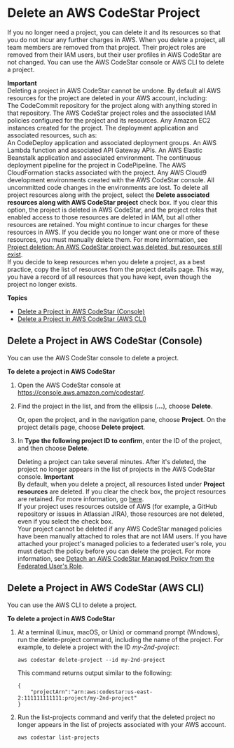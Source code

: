# Delete an AWS CodeStar Project<a name="how-to-delete-project"></a>

If you no longer need a project, you can delete it and its resources so that you do not incur any further charges in AWS\. When you delete a project, all team members are removed from that project\. Their project roles are removed from their IAM users, but their user profiles in AWS CodeStar are not changed\. You can use the AWS CodeStar console or AWS CLI to delete a project\.<a name="adh-keep-resources"></a>

**Important**  
Deleting a project in AWS CodeStar cannot be undone\. By default all AWS resources for the project are deleted in your AWS account, including:  
The CodeCommit repository for the project along with anything stored in that repository\.
The AWS CodeStar project roles and the associated IAM policies configured for the project and its resources\.
Any Amazon EC2 instances created for the project\.
The deployment application and associated resources, such as:  
An CodeDeploy application and associated deployment groups\.
An AWS Lambda function and associated API Gateway APIs\.
An AWS Elastic Beanstalk application and associated environment\.
The continuous deployment pipeline for the project in CodePipeline\.
The AWS CloudFormation stacks associated with the project\.
Any AWS Cloud9 development environments created with the AWS CodeStar console\. All uncommitted code changes in the environments are lost\. 
To delete all project resources along with the project, select the **Delete associated resources along with AWS CodeStar project** check box\. If you clear this option, the project is deleted in AWS CodeStar, and the project roles that enabled access to those resources are deleted in IAM, but all other resources are retained\. You might continue to incur charges for these resources in AWS\. If you decide you no longer want one or more of these resources, you must manually delete them\. For more information, see [Project deletion: An AWS CodeStar project was deleted, but resources still exist](troubleshooting.md#troubleshooting-pd1)\.  
If you decide to keep resources when you delete a project, as a best practice, copy the list of resources from the project details page\. This way, you have a record of all resources that you have kept, even though the project no longer exists\.

**Topics**
+ [Delete a Project in AWS CodeStar \(Console\)](#how-to-delete-project-console)
+ [Delete a Project in AWS CodeStar \(AWS CLI\)](#how-to-delete-project-cli)

## Delete a Project in AWS CodeStar \(Console\)<a name="how-to-delete-project-console"></a>

You can use the AWS CodeStar console to delete a project\.<a name="adh-delete-project"></a>

**To delete a project in AWS CodeStar**

1. Open the AWS CodeStar console at [https://console\.aws\.amazon\.com/codestar/](https://console.aws.amazon.com/codestar/)\.

1. Find the project in the list, and from the ellipsis \(**…**\), choose **Delete**\.

   Or, open the project, and in the navigation pane, choose **Project**\. On the project details page, choose **Delete project**\.

1. In **Type the following project ID to confirm**, enter the ID of the project, and then choose **Delete**\.

   Deleting a project can take several minutes\. After it's deleted, the project no longer appears in the list of projects in the AWS CodeStar console\. 
**Important**  
By default, when you delete a project, all resources listed under **Project resources** are deleted\. If you clear the check box, the project resources are retained\. For more information, go [here](#adh-keep-resources)\.   
If your project uses resources outside of AWS \(for example, a GitHub repository or issues in Atlassian JIRA\), those resources are not deleted, even if you select the check box\.  
Your project cannot be deleted if any AWS CodeStar managed policies have been manually attached to roles that are not IAM users\. If you have attached your project's managed policies to a federated user's role, you must detach the policy before you can delete the project\. For more information, see [Detach an AWS CodeStar Managed Policy from the Federated User's Role](access-permissions-federated.md#access-permissions-federated-detach-CodeStar)\.

## Delete a Project in AWS CodeStar \(AWS CLI\)<a name="how-to-delete-project-cli"></a>

You can use the AWS CLI to delete a project\. 

**To delete a project in AWS CodeStar**

1. At a terminal \(Linux, macOS, or Unix\) or command prompt \(Windows\), run the delete\-project command, including the name of the project\. For example, to delete a project with the ID *my\-2nd\-project*: 

   ```
   aws codestar delete-project --id my-2nd-project
   ```

   This command returns output similar to the following:

   ```
   {
       "projectArn":"arn:aws:codestar:us-east-2:111111111111:project/my-2nd-project"
   }
   ```

1. Run the list\-projects command and verify that the deleted project no longer appears in the list of projects associated with your AWS account\.

   ```
   aws codestar list-projects
   ```